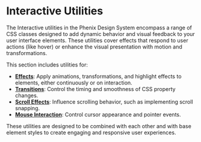 # Interactive Utilities

The Interactive utilities in the Phenix Design System encompass a range of CSS classes designed to add dynamic behavior and visual feedback to your user interface elements. These utilities cover effects that respond to user actions (like hover) or enhance the visual presentation with motion and transformations.

This section includes utilities for:

-   [**Effects**](./effects.md): Apply animations, transformations, and highlight effects to elements, either continuously or on interaction.
-   [**Transitions**](./transitions.md): Control the timing and smoothness of CSS property changes.
-   [**Scroll Effects**](./scroll-effects.md): Influence scrolling behavior, such as implementing scroll snapping.
-   [**Mouse Interaction**](./mouse-interaction.md): Control cursor appearance and pointer events.

These utilities are designed to be combined with each other and with base element styles to create engaging and responsive user experiences. 